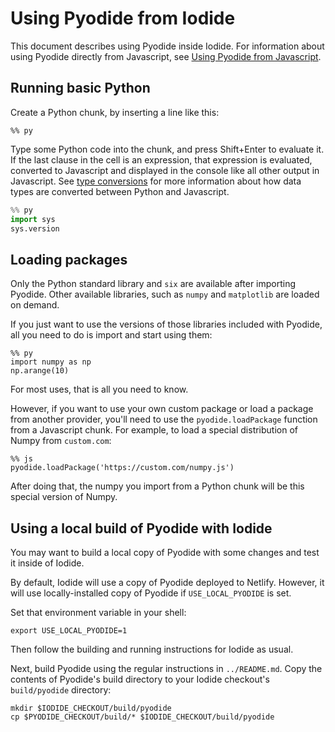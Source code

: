 # Using Pyodide from Iodide

This document describes using Pyodide inside Iodide. For information
about using Pyodide directly from Javascript, see [Using Pyodide from
Javascript](using_pyodide_from_javascript.md).

## Running basic Python

Create a Python chunk, by inserting a line like this:

```
%% py
```

Type some Python code into the chunk, and press Shift+Enter to evaluate it. If
the last clause in the cell is an expression, that expression is evaluated,
converted to Javascript and displayed in the console like all other output
in Javascript. See [type conversions](type_conversions.md) for more information
about how data types are converted between Python and Javascript.

```python
%% py
import sys
sys.version
```

## Loading packages

Only the Python standard library and `six` are available after importing
Pyodide. Other available libraries, such as `numpy` and `matplotlib` are loaded
on demand.

If you just want to use the versions of those libraries included with Pyodide,
all you need to do is import and start using them:

```
%% py
import numpy as np
np.arange(10)
```

For most uses, that is all you need to know.

However, if you want to use your own custom package or load a package from
another provider, you'll need to use the `pyodide.loadPackage` function from a
Javascript chunk. For example, to load a special distribution of Numpy from
`custom.com`:

```
%% js
pyodide.loadPackage('https://custom.com/numpy.js')
```

After doing that, the numpy you import from a Python chunk will be this special
version of Numpy.

## Using a local build of Pyodide with Iodide

You may want to build a local copy of Pyodide with some changes and test it
inside of Iodide.

By default, Iodide will use a copy of Pyodide deployed to Netlify. However, it
will use locally-installed copy of Pyodide if `USE_LOCAL_PYODIDE` is set.

Set that environment variable in your shell:

```
export USE_LOCAL_PYODIDE=1
```

Then follow the building and running instructions for Iodide as usual.

Next, build Pyodide using the regular instructions in `../README.md`. Copy the
contents of Pyodide's build directory to your Iodide checkout's `build/pyodide`
directory:

```
mkdir $IODIDE_CHECKOUT/build/pyodide
cp $PYODIDE_CHECKOUT/build/* $IODIDE_CHECKOUT/build/pyodide
```
